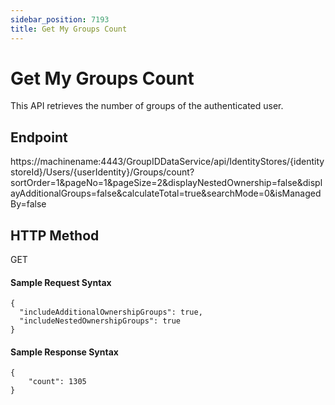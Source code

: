 ```yaml
---
sidebar_position: 7193
title: Get My Groups Count
---
```


# Get My Groups Count

This API retrieves the number of groups of the authenticated user.

## Endpoint

https://machinename:4443/GroupIDDataService/api/IdentityStores/{identitystoreId}/Users/{userIdentity}/Groups/count?sortOrder=1&pageNo=1&pageSize=2&displayNestedOwnership=false&displayAdditionalGroups=false&calculateTotal=true&searchMode=0&isManagedBy=false

## HTTP Method

GET

#### Sample Request Syntax

```
{  
  "includeAdditionalOwnershipGroups": true,  
  "includeNestedOwnershipGroups": true  
}
```
#### Sample Response Syntax

```
{  
    "count": 1305  
}
```